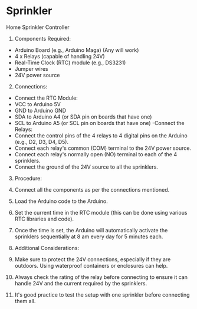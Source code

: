# Sprinkler
Home Sprinkler Controller 


1. Components Required:
- Arduino Board (e.g., Arduino Maga) (Any will work)
- 4 x Relays (capable of handling 24V)
- Real-Time Clock (RTC) module (e.g., DS3231)
- Jumper wires
- 24V power source

2. Connections:
- Connect the RTC Module:
- VCC to Arduino 5V
- GND to Arduino GND
- SDA to Arduino A4 (or SDA pin on boards that have one)
- SCL to Arduino A5 (or SCL pin on boards that have one)
-Connect the Relays:
- Connect the control pins of the 4 relays to 4 digital pins on the Arduino (e.g., D2, D3, D4, D5).
- Connect each relay's common (COM) terminal to the 24V power source.
- Connect each relay's normally open (NO) terminal to each of the 4 sprinklers. 
- Connect the ground of the 24V source to all the sprinklers.

3. Procedure:
1. Connect all the components as per the connections mentioned.
2. Load the Arduino code to the Arduino.
3. Set the current time in the RTC module (this can be done using various RTC libraries and code).
4. Once the time is set, the Arduino will automatically activate the sprinklers sequentially at 8 am every day for 5 minutes each.

4. Additional Considerations:
1. Make sure to protect the 24V connections, especially if they are outdoors. Using waterproof containers or enclosures can help.
2. Always check the rating of the relay before connecting to ensure it can handle 24V and the current required by the sprinklers.
3. It's good practice to test the setup with one sprinkler before connecting them all.


